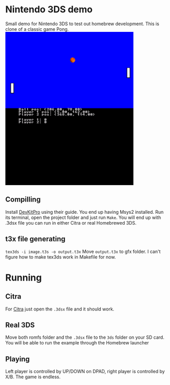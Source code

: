 # Nintendo 3DS demo
Small demo for Nintendo 3DS to test out homebrew development. This is clone of a classic game Pong.
![screenshot](https://raw.githubusercontent.com/0xWS/3ds-demo/main/pic.png)


## Compilling
Install [DevKitPro](https://devkitpro.org/wiki/Getting_Started) using their guide. You end up having Msys2 installed. Run its terminal, open the project folder and just run `Make`. You will end up with .3dsx file you can run in either Citra or real Homebrewed 3DS.

## t3x file generating
`tex3ds -i image.t3s -o output.t3x`
Move `output.t3x` to gfx folder. I can't figure how to make tex3ds work in Makefile for now.

# Running
## Citra
For [Citra](https://citra-emulator.com/) just open the `.3dsx` file and it should work.

## Real 3DS
Move both romfs folder and the `.3dsx` file to the `3ds` folder on your SD card. You will be able to run the example through the Homebrew launcher

## Playing
Left player is controlled by UP/DOWN on DPAD, right player is controlled by X/B. The game is endless.